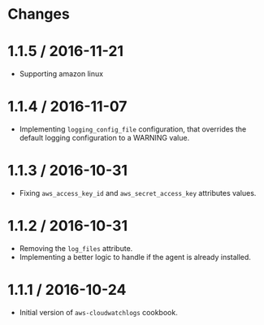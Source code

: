 Changes
=======

# 1.1.5 / 2016-11-21
* Supporting amazon linux

# 1.1.4 / 2016-11-07
* Implementing `logging_config_file` configuration, that overrides the default logging configuration to a WARNING value.

# 1.1.3 / 2016-10-31
* Fixing `aws_access_key_id` and `aws_secret_access_key` attributes values.

# 1.1.2 / 2016-10-31

* Removing the `log_files` attribute.
* Implementing a better logic to handle if the agent is already installed.

# 1.1.1 / 2016-10-24

* Initial version of `aws-cloudwatchlogs` cookbook.
